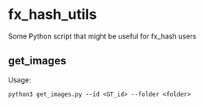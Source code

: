# fx_hash_utils

Some Python script that might be useful for fx_hash users

## get_images

Usage:
```
python3 get_images.py --id <GT_id> --folder <folder>
```
